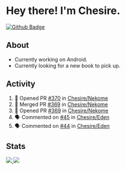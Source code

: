# Hey there! I'm Chesire.

[![Github Badge](https://img.shields.io/badge/-Github-000?style=flat-square&logo=Github&logoColor=white&link=https://github.com/chesire)](https://github.com/chesire)

## About

<!-- Uses https://github.com/Chesire/natemoo-re -->
* Currently working on Android.
* Currently looking for a new book to pick up.
<!--
* Currently listening to: 
<a href="https://natemoo-re-iirbxe7wf.vercel.app/now-playing?open">
    <img src="https://natemoo-re-iirbxe7wf.vercel.app/now-playing" width="256" height="64" alt="Now Playing">
</a>  
-->

## Activity

<!-- Uses https://github.com/jamesgeorge007/github-activity-readme -->
<!--START_SECTION:activity-->
1. 💪 Opened PR [#370](https://github.com/Chesire/Nekome/pull/370) in [Chesire/Nekome](https://github.com/Chesire/Nekome)
2. 🎉 Merged PR [#369](https://github.com/Chesire/Nekome/pull/369) in [Chesire/Nekome](https://github.com/Chesire/Nekome)
3. 💪 Opened PR [#369](https://github.com/Chesire/Nekome/pull/369) in [Chesire/Nekome](https://github.com/Chesire/Nekome)
4. 🗣 Commented on [#45](https://github.com/Chesire/Eden/issues/45) in [Chesire/Eden](https://github.com/Chesire/Eden)
5. 🗣 Commented on [#44](https://github.com/Chesire/Eden/issues/44) in [Chesire/Eden](https://github.com/Chesire/Eden)
<!--END_SECTION:activity-->

## Stats

<a href="https://github-readme-stats.vercel.app/api/top-langs/?username=chesire&theme=tokyonight">
    <img src="https://github-readme-stats.vercel.app/api/top-langs/?username=chesire&layout=compact&theme=tokyonight" >
</a>
<a href="https://github-readme-stats.vercel.app/api?username=chesire&show_icons=true&theme=tokyonight">
    <img src="https://github-readme-stats.vercel.app/api?username=chesire&show_icons=true&theme=tokyonight" >
</a>  
